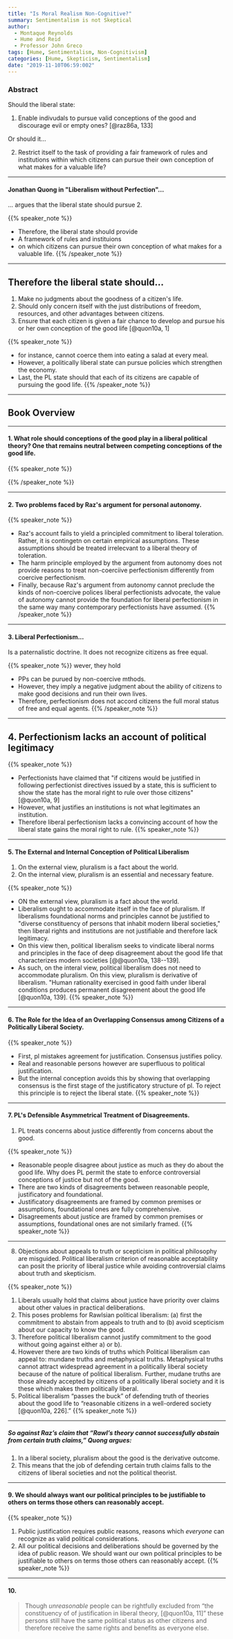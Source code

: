 ```yaml
---
title: "Is Moral Realism Non-Cognitive?"
summary: Sentimentalism is not Skeptical
author:
  - Montaque Reynolds
  - Hume and Reid
  - Professor John Greco
tags: [Hume, Sentimentalism, Non-Cognitivism]
categories: [Hume, Skepticism, Sentimentalism]
date: "2019-11-10T06:59:002"
---
```


### Abstract

Should the liberal state:

1. Enable indivudals to pursue valid conceptions of the good and discourage evil or empty ones? [@raz86a, 133]

Or should it...

2. Restrict itself to the task of providing a fair framework of rules and institutions within which citizens can pursue their own conception of what makes for a valuable life?

---

#### Jonathan Quong in "Liberalism without Perfection"...

... argues that the liberal state should pursue 2.

{{% speaker_note %}}
- Therefore, the liberal state should provide
- A framework of rules and instituions
- on which citizens can pursue their own conception of what makes for a valuable life.
{{% /speaker_note %}}

---

## Therefore the liberal state should...

1. Make no judgments about the goodness of a citizen's life.
2. Should only concern itself with the just distributions of freedom, resources, and other advantages between citizens.
3. Ensure that each citizen is given a fair chance to develop and pursue his or her own conception of the good life [@quon10a, 1]

{{% speaker_note %}}
- for instance, cannot coerce them into eating a salad at every meal.
- However, a politically liberal state can pursue policies which strengthen the economy.
- Last, the PL state should that each of its citizens are capable of pursuing the good life.
{{% /speaker_note %}}

---

## Book Overview

---

#### 1. What role should conceptions of the good play in a liberal political theory? One that remains neutral between competing conceptions of the good life.

{{% speaker_note %}}



{{% /speaker_note %}}

---

#### 2. Two problems faced by Raz's argument for personal autonomy. 

{{% speaker_note %}}
- Raz's account fails to yield a principled commitment to liberal toleration. Rather, it is contingetn on certain empirical assumptions. These assumptions should be treated irrelecvant to a liberal theory of toleration.
- The harm principle employed by the argument from autonomy does not provide reasons to treat non-coerciive perfectionism differently from coercive perfectionism.
- Finally, because Raz's argument from autonomy cannot preclude the kinds of non-coercive polices liberal perfectionists advocate, the value of autonomy cannot provide the foundation for liberal perfectionism in the same way many contemporary perfectionists have assumed.
{{% /speaker_note %}}

----

#### 3. Liberal Perfectionism...

Is a paternalistic doctrine. It does not recognize citizens as free equal.

{{% speaker_note %}}
wever, they hold 
- PPs can be purued by non-coercive mthods.
- However, they imply a negative judgment about the ability of citizens to make good decisions and run their own lives.
- Therefore, perfectionism does not accord citizens the full moral status of free and equal agents.
{{% /speaker_note %}}

---

## 4. Perfectionism lacks an account of political legitimacy

{{% speaker_note %}}
- Perfectionists have claimed that "if citizens would be justified in following perfectionist directives issued by a state, this is sufficient to show the state has the moral right to rule over those citizens" [@quon10a, 9]
- However, what justifies an institutions is not what legitimates an institution.
- Therefore liberal perfectionism lacks a convincing account of how the liberal state gains the moral right to rule.
{{% speaker_note %}}

---

#### 5. The External and Internal Conception of Political Liberalism

1. On the external view, pluralism is a fact about the world.
2. On the internal view, pluralism is an essential and necessary feature.

{{% speaker_note %}}
- ON the external view, pluralism is a fact about the world.
- Liberalism ought to accommodate itself in the face of pluralism. If liberalisms foundational norms and principles cannot be justified to "diverse constituency of persons that inhabit modern liberal societies," then liberal rights and institutions are not justifiable and therefore lack legitimacy.
- On this view then, political liberalism seeks to vindicate liberal norms and principles in the face of deep disagreement about the good life that characterizes modern societies [@@quon10a, 138--139].
- As such, on the interal view, political liberalism does not need to accommodate pluralism. On this view, pluralism is derivative of liberalism. "Human rationality exercised in good faith under liberal conditions produces permanent disagreement about the good life [@quon10a, 139].
{{% speaker_note %}}

---

#### 6. The Role for the Idea of an Overlapping Consensus among Citizens of a Politically Liberal Society.

{{% speaker_note %}}
- First, pl mistakes agreement for justification. Consensus justifies policy.
- Real and reasonable persons however are superfluous to political justification.
- But the internal conception avoids this by showing that overlapping consensus is the first stage of the justificatory structure of pl. To reject this principle is to reject the liberal state.
{{% speaker_note %}}

---

#### 7. PL's Defensible Asymmetrical Treatment of Disagreements.

1. PL treats concerns about justice differently from concerns about the good.

{{% speaker_note %}}
- Reasonable people disagree about justice as much as they do about the good life. Why does PL permit the state to enforce controversial conceptions of justice but not of the good.
- There are two kinds of disagreements between reasonable people, justificatory and foundational.
- Justificatory disagreements are framed by common premises or assumptions, foundational ones are fully comprehensive.
- Disagreements about justice are framed by common premises or assumptions, foundational ones are not similarly framed.
{{% speaker_note %}}

---

8. Objections about appeals to truth or scepticism in political philosophy are misguided. Political liberalism criterion of reasonable acceptability can posit the priority of liberal justice while avoiding controversial claims about truth and skepticism.

{{% speaker_note %}}
1. Liberals usually hold that claims about justice have priority over claims about other values in practical deliberations. 
2. This poses problems for Rawlsian political liberalism: 
  (a) first the commitment to abstain from appeals to truth 
      and to 
  (b) avoid scepticism about our capacity to know the good. 
3. Therefore political liberalism cannot justify commitment to the good without going against either a) or b).
4. However there are two kinds of truths which Political liberalism can appeal to: mundane truths and metaphysical truths. Metaphysical truths cannot attract widespread agreement in a politically liberal society because of the nature of political liberalism. Further, mudane truths are those already accepted by citizens of a politically liberal society and it is these which makes them politically liberal.
5. Political liberalism “passes the buck” of defending truth of theories about the good life to “reasonable citizens in a well-ordered society [@quon10a, 226].”
{{% speaker_note %}}

---

##### So against Raz’s claim that “Rawl’s theory cannot successfully abstain from certain truth claims,” Quong argues:

1. In a liberal society, pluralism about the good is the derivative outcome.
2. This means that the job of defending certain truth claims falls to the citizens of liberal societies and not the political theorist.

---

#### 9. We should always want our political principles to be justifiable to others on terms those others can reasonably accept.

{{% speaker_note %}}
1. Public justification requires public reasons, reasons which *everyone* can recognize as valid political considerations.
2. All our political decisions and deliberations should be governed by the idea of public reason. We should want our own political principles to be justifiable to others on terms those others can reasonably accept.
{{% speaker_note %}}

---

#### 10. 

> Though *unreasonable* people can be rightfully excluded from “the constituency of of justification in liberal theory, [@quon10a, 11]” these persons still have the same political status as other citizens and therefore receive the same rights and benefits as everyone else.

